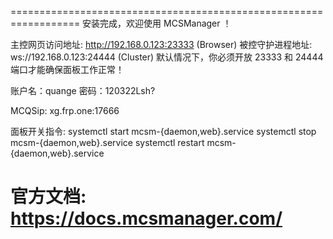 ==================================================================
安装完成，欢迎使用 MCSManager ！
 
主控网页访问地址:        http://192.168.0.123:23333  (Browser)
被控守护进程地址:          ws://192.168.0.123:24444    (Cluster)
默认情况下，你必须开放 23333 和 24444 端口才能确保面板工作正常！

账户名：quange
密码：120322Lsh?

MCQSip: xg.frp.one:17666
 
面板开关指令:
systemctl start mcsm-{daemon,web}.service
systemctl stop mcsm-{daemon,web}.service
systemctl restart mcsm-{daemon,web}.service
 
官方文档: https://docs.mcsmanager.com/
==================================================================
